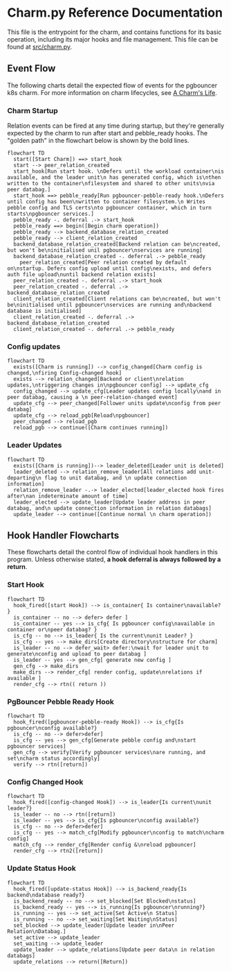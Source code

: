 # Charm.py Reference Documentation

This file is the entrypoint for the charm, and contains functions for its basic operation, including its major hooks and file management. This file can be found at [src/charm.py](../../../src/charm.py).

## Event Flow

The following charts detail the expected flow of events for the pgbouncer k8s charm. For more information on charm lifecycles, see [A Charm's Life](https://juju.is/docs/sdk/a-charms-life).

### Charm Startup

Relation events can be fired at any time during startup, but they're generally expected by the charm to run after start and pebble_ready hooks. The "golden path" in the flowchart below is shown by the bold lines.

```mermaid
flowchart TD
  start([Start Charm]) ==> start_hook
  start --> peer_relation_created
  start_hook[Run start hook. \nDefers until the workload container\nis available, and the leader unit\n has generated config, which is\nthen written to the container\nfilesystem and shared to other units\nvia peer databag.]
  start_hook ==> pebble_ready[Run pgbouncer-pebble-ready hook.\nDefers until config has been\nwritten to container filesystem.\n Writes pebble config and TLS certs\nto pgbouncer container, which in turn starts\npgbouncer services.]
  pebble_ready -. deferral .-> start_hook
  pebble_ready ==> begin([Begin charm operation])
  pebble_ready --> backend_database_relation_created
  pebble_ready --> client_relation_created
  backend_database_relation_created[Backend relation can be\ncreated, but won't be\ninitialised unil pgbouncer\nservices are running]
  backend_database_relation_created -. deferral .-> pebble_ready
    peer_relation_created[Peer relation created by default on\nstartup. Defers config upload until config\nexists, and defers auth file upload\nuntil backend relation exists]
  peer_relation_created -. deferral .-> start_hook
  peer_relation_created -. deferral .-> backend_database_relation_created
  client_relation_created[Client relations can be\ncreated, but won't be\ninitialised until pgbouncer\nservices are running and\nbackend database is initialised]
  client_relation_created -. deferral .-> backend_database_relation_created
  client_relation_created -. deferral .-> pebble_ready
```

### Config updates

```mermaid
flowchart TD
  exists([Charm is running]) --> config_changed[Charm config is changed,\nfiring Config-changed hook]
  exists --> relation_changed[Backend or client\nrelation updates,\ntriggering changes in\npgbouncer config] --> update_cfg
  config_changed --> update_cfg[Leader updates config locally\nand in peer databag, causing a \n peer-relation-changed event]
  update_cfg --> peer_changed[Follower units update\nconfig from peer databag]
  update_cfg --> reload_pgb[Reload\npgbouncer]
  peer_changed --> reload_pgb
  reload_pgb --> continue([Charm continues running])
```

### Leader Updates

```mermaid
flowchart TD
  exists([Charm is running])--> leader_deleted[Leader unit is deleted]
  leader_deleted --> relation_remove_leader[All relations add unit-departing\n flag to unit databag, and \n update connection information]
  relation_remove_leader -.-> leader_elected[leader_elected hook fires after\nan indeterminate amount of time]
  leader_elected --> update_leader[Update leader address in peer databag, and\n update connection information in relation databags]
  update_leader --> continue([Continue normal \n charm operation])
```

## Hook Handler Flowcharts

These flowcharts detail the control flow of individual hook handlers in this program. Unless otherwise stated, **a hook deferral is always followed by a return**.

### Start Hook

```mermaid
flowchart TD
  hook_fired([start Hook]) --> is_container{ Is container\navailable? }
  is_container -- no --> defer> defer ]
  is_container -- yes --> is_cfg{ Is pgbouncer config\navailable in container or\npeer databag? }
  is_cfg -- no --> is_leader{ Is the current\nunit Leader? }
  is_cfg -- yes --> make_dirs[Create directory\nstructure for charm]
  is_leader -- no --> defer_wait> defer:\nwait for leader unit to generate\nconfig and upload to peer databag ]
  is_leader -- yes --> gen_cfg[ generate new config ]
  gen_cfg --> make_dirs
  make_dirs --> render_cfg[ render config, update\nrelations if available ]
  render_cfg --> rtn(( return ))
```

### PgBouncer Pebble Ready Hook

```mermaid
flowchart TD
  hook_fired([pgbouncer-pebble-ready Hook]) --> is_cfg{Is pgbouncer\nconfig available?}
  is_cfg -- no --> defer>defer]
  is_cfg -- yes --> gen_cfg[Generate pebble config and\nstart pgbouncer services]
  gen_cfg --> verify[Verify pgbouncer services\nare running, and set\ncharm status accordingly]
  verify --> rtn([return])
```

### Config Changed Hook

```mermaid
flowchart TD
  hook_fired([config-changed Hook]) --> is_leader{Is current\nunit leader?}
  is_leader -- no --> rtn([return])
  is_leader -- yes --> is_cfg{Is pgbouncer\nconfig available?}
  is_cfg -- no --> defer>defer]
  is_cfg -- yes --> match_cfg[Modify pgbouncer\nconfig to match\ncharm config]
  match_cfg --> render_cfg[Render config &\nreload pgbouncer]
  render_cfg --> rtn2([return])
```

### Update Status Hook

```mermaid
flowchart TD
  hook_fired([update-status Hook]) --> is_backend_ready{Is backend\ndatabase ready?}
  is_backend_ready -- no --> set_blocked[Set Blocked\nstatus]
  is_backend_ready -- yes --> is_running{Is pgbouncer\nrunning?}
  is_running -- yes --> set_active[Set Active\n Status]
  is_running -- no --> set_waiting[Set Waiting\nStatus]
  set_blocked --> update_leader[Update leader in\nPeer Relation\nDatabag.]
  set_active --> update_leader
  set_waiting --> update_leader
  update_leader --> update_relations[Update peer data\n in relation databags]
  update_relations --> return([Return])
```
